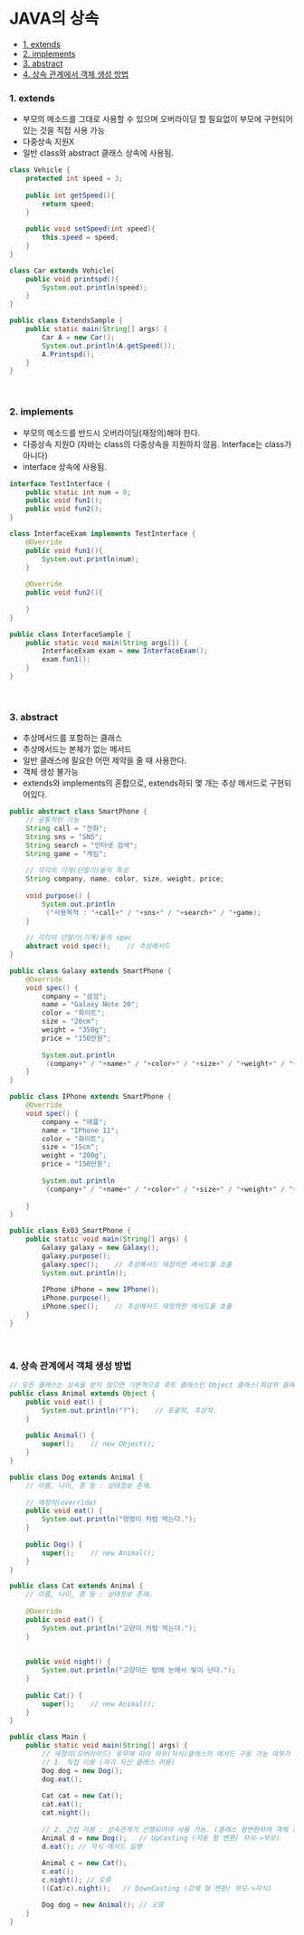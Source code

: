 # JAVA의 상속 
- [1. extends](#1-extends)
- [2. implements](#2-implements)
- [3. abstract](#3-abstract)
- [4. 상속 관계에서 객체 생성 방법](#4-상속-관계에서-객체-생성-방법)

### 1. extends
   - 부모의 메소드를 그대로 사용할 수 있으며 오버라이딩 할 필요없이 부모에 구현되어있는 것을 직접 사용 가능 
   - 다중상속 지원X
   - 일반 class와 abstract 클래스 상속에 사용됨. 

```java
class Vehicle {
	protected int speed = 3;
    
    public int getSpeed(){
    	return speed;
    }
    
    public void setSpeed(int speed){
    	this.speed = speed;
    }
}

class Car extends Vehicle{
	public void printspd(){
    	System.out.println(speed);
    }
}

public class ExtendsSample {
	public static main(String[] args) {
    	Car A = new Car();
        System.out.println(A.getSpeed());
        A.Printspd();
    }
}
```

<br/>

### 2. implements
   - 부모의 메소드를 반드시 오버라이딩(재정의)해야 한다. 
   - 다중상속 지원O (자바는 class의 다중상속을 지원하지 않음. Interface는 class가 아니다)
   - interface 상속에 사용됨. 

```java
interface TestInterface {
	public static int num = 8;
    public void fun1();
    public void fun2();
}

class InterfaceExam implements TestInterface {
	@Override
    public void fun1(){
    	System.out.println(num);
    }
    
    @Override
    public void fun2(){
    
    }
}

public class InterfaceSample {
	public static void main(String args[]) {
    	InterfaceExam exam = new InterfaceExam();
        exam.fun1();
    }
}
```

<br/>

### 3. abstract
   - 추상메서드를 포함하는 클래스 
   - 추상메서드는 본체가 없는 메서드 
   - 일반 클래스에 필요한 어떤 제약을 줄 때 사용한다. 
   - 객체 생성 불가능 
   - extends와 implements의 혼합으로, extends하되 몇 개는 추상 메서드로 구현되어있다. 

```java
public abstract class SmartPhone {
	// 공통적인 기능
	String call = "전화";
	String sns = "SNS";
	String search = "인터넷 검색";
	String game = "게임";
	
	// 각각의 기계(단말기)들의 특성
	String company, name, color, size, weight, price;
	
	void purpose() {
		System.out.println
		 ("사용목적 : "+call+" / "+sns+" / "+search+" / "+game);
	}
	
	// 각각의 단말기(기계)들의 spec
	abstract void spec();    // 추상메서드
}

public class Galaxy extends SmartPhone {
	@Override
	void spec() {
		company = "삼성"; 
        name = "Galaxy Note 20"; 
        color = "화이트";
		size = "20cm"; 
        weight = "350g"; 
        price = "150만원";
		
		System.out.println
		 (company+" / "+name+" / "+color+" / "+size+" / "+weight+" / "+price);
	}
}

public class IPhone extends SmartPhone {
	@Override
	void spec() {
		company = "애플"; 
        name = "IPhone 11"; 
        color = "화이트";
		size = "15cm"; 
        weight = "200g"; 
        price = "150만원";
		
		System.out.println
		 (company+" / "+name+" / "+color+" / "+size+" / "+weight+" / "+price);
		
	}
}

public class Ex03_SmartPhone {
	public static void main(String[] args) {
		Galaxy galaxy = new Galaxy();
		galaxy.purpose();
		galaxy.spec();    // 추상메서드 재정의한 메서드를 호출
		System.out.println();
		
		IPhone iPhone = new IPhone();
		iPhone.purpose();
		iPhone.spec();    // 추상메서드 재정의한 메서드를 호출
	}
}
```

<br/>

### 4. 상속 관계에서 객체 생성 방법
```java
// 모든 클래스는 상속을 받지 않으면 기본적으로 루트 클래스인 Object 클래스(최상위 클래스)를 상속받음
public class Animal extends Object {
	public void eat() {
		System.out.println("?");	// 포괄적, 추상적.
	}
	
	public Animal() {
		super();	// new Object();
	}
}
```

```java
public class Dog extends Animal {
	// 이름, 나이, 종 등 : 상태정보 존재.
	
	// 재정의(override)
	public void eat() { 
		System.out.println("멍멍이 처럼 먹는다."); 
	}	
	
	public Dog() {
		super();	// new Animal();
	}
}
```

```java
public class Cat extends Animal {
	// 이름, 나이, 종 등 : 상태정보 존재.
	
	@Override
	public void eat() { 
		System.out.println("고양이 처럼 먹는다."); 
	}
	
	
	public void night() {
		System.out.println("고양이는 밤에 눈에서 빛이 난다.");
	}
	
	public Cat() {
		super();	// new Animal();
	}
}
```

```java
public class Main {
	public static void main(String[] args) {
		// 재정의(오버라이드) 유무에 따라 하위(자식)클래스의 메서드 구동 가능 여부가 결정됨.
		// 1. 직접 이용 (자기 자신 클래스 이용)
		Dog dog = new Dog();
		dog.eat();
		
		Cat cat = new Cat();
		cat.eat();
		cat.night();
		
		// 2. 간접 이용	: 상속관계가 선행되어야 사용 가능. (클래스 형변환하여 객체 생성)
		Animal d = new Dog();	// UpCasting (자동 형 변환/ 자식->부모)
		d.eat(); // 자식 메서드 실행 
		
		Animal c = new Cat();
		c.eat();
        c.night(); // 오류 
		((Cat)c).night();	// DownCasting (강제 형 변환/ 부모->자식)

        Dog dog = new Animal(); // 오류  
	}
}
```
